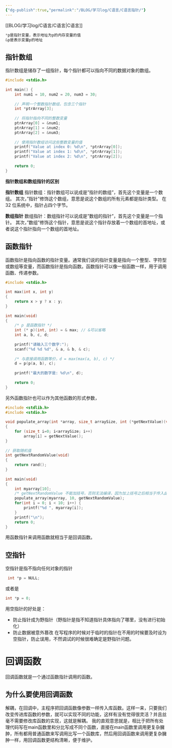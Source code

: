 ```yaml
---
{"dg-publish":true,"permalink":"/BLOG/学习log/C语言/C语言指针/"}
---
```


[[BLOG/学习log/C语言/C语言\|C语言]]
~~~c
*p是指针变量，表示地址为p的内存变量的值
&p是表示变量p的地址
~~~

## 指针数组
指针数组是储存了一组指针，每个指针都可以指向不同的数据对象的数组。

~~~c
#include <stdio.h>
 
int main() {
    int num1 = 10, num2 = 20, num3 = 30;
    
    // 声明一个整数指针数组，包含三个指针
    int *ptrArray[3];
    
    // 将指针指向不同的整数变量
    ptrArray[0] = &num1;
    ptrArray[1] = &num2;
    ptrArray[2] = &num3;
    
    // 使用指针数组访问这些整数变量的值
    printf("Value at index 0: %d\n", *ptrArray[0]);
    printf("Value at index 1: %d\n", *ptrArray[1]);
    printf("Value at index 2: %d\n", *ptrArray[2]);
    
    return 0;
}
~~~

**指针数组和数组指针的区别**

**指针数组**
指针数组：指针数组可以说成是”指针的数组”，首先这个变量是一个数组。
其次，”指针”修饰这个数组，意思是说这个数组的所有元素都是指针类型。
在 32 位系统中，指针占四个字节。

**数组指针**
数组指针：数组指针可以说成是”数组的指针”，首先这个变量是一个指针。
其次，”数组”修饰这个指针，意思是说这个指针存放着一个数组的首地址，或者说这个指针指向一个数组的首地址。

## 函数指针
函数指针是指向函数的指针变量。通常我们说的指针变量是指向一个整型、字符型或数组等变量，而函数指针是指向函数。函数指针可以像一般函数一样，用于调用函数、传递参数。
~~~c
#include <stdio.h>
 
int max(int x, int y)
{
    return x > y ? x : y;
}
 
int main(void)
{
    /* p 是函数指针 */
    int (* p)(int, int) = & max; // &可以省略
    int a, b, c, d;
 
    printf("请输入三个数字:");
    scanf("%d %d %d", & a, & b, & c);
 
    /* 与直接调用函数等价，d = max(max(a, b), c) */
    d = p(p(a, b), c); 
 
    printf("最大的数字是: %d\n", d);
 
    return 0;
}
~~~

另外函数指针也可以作为其他函数的形式参数，

~~~c
#include <stdlib.h>  
#include <stdio.h>
 
void populate_array(int *array, size_t arraySize, int (*getNextValue)(void))
{
    for (size_t i=0; i<arraySize; i++)
        array[i] = getNextValue();
}
 
// 获取随机值
int getNextRandomValue(void)
{
    return rand();
}
 
int main(void)
{
    int myarray[10];
    /* getNextRandomValue 不能加括号，否则无法编译，因为加上括号之后相当于传入此参数时传入了 int , 而不是函数指针*/
    populate_array(myarray, 10, getNextRandomValue);
    for(int i = 0; i < 10; i++) {
        printf("%d ", myarray[i]);
    }
    printf("\n");
    return 0;
}
~~~
用函数指针来调用函数就相当于是回调函数。

## 空指针
空指针是指不指向任何对象的指针
~~~c
 int *p = NULL;
~~~
或者是
~~~c
int *p = 0;
~~~

用空指针的好处是：
- 防止指针成为野指针（野指针是指不知道指针具体指向了哪里，没有进行初始化）
- 防止数据被意外篡改
在写程序的时候对于临时的指针在不用的时候要及时设为空指针，防止误用，不然调试的时候很难确定是野指针问题。
# 回调函数
回调函数就是一个通过函数指针调用的函数。
## 为什么要使用回调函数
解耦，在回调中，主程序把回调函数像参数一样传入库函数。这样一来，只要我们改变传进库函数的参数，就可以实现不同的功能，这样有没有觉得很灵活？并且丝毫不需要修改库函数的实现，这就是解耦。
我的直观意思就是，相比于把所有处理代码写在main函数里和分比写成不同个函数，直接在main函数里调用更复杂臃肿，所有都用普通函数来写调用比写一个函数库，然后用回调函数来调用更复杂臃肿一样，用回调函数更结构清晰，便于维护。


